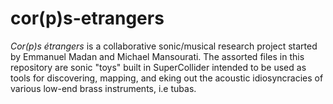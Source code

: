 # cor(p)s-etrangers

*Cor(p)s étrangers* is a collaborative sonic/musical research project started by Emmanuel Madan and Michael Mansourati. The assorted files in this repository are sonic "toys" built in SuperCollider intended to be used as tools for discovering, mapping, and eking out the acoustic idiosyncracies of various low-end brass instruments, i.e tubas.
